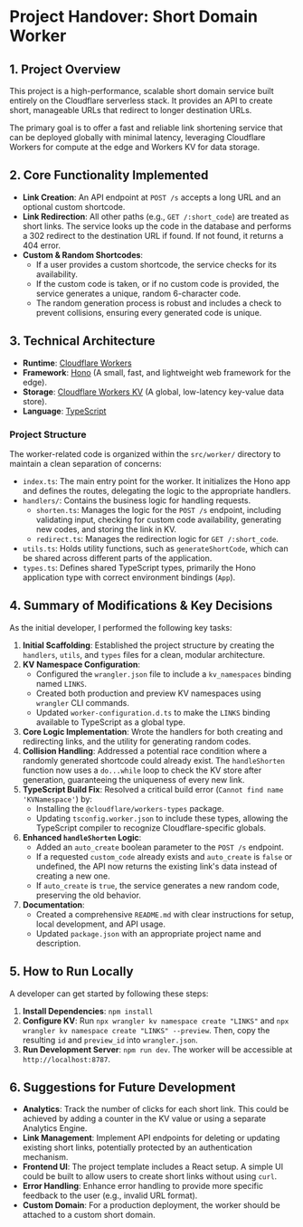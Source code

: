 # Project Handover: Short Domain Worker

## 1. Project Overview

This project is a high-performance, scalable short domain service built entirely on the Cloudflare serverless stack. It provides an API to create short, manageable URLs that redirect to longer destination URLs.

The primary goal is to offer a fast and reliable link shortening service that can be deployed globally with minimal latency, leveraging Cloudflare Workers for compute at the edge and Workers KV for data storage.

## 2. Core Functionality Implemented

- **Link Creation**: An API endpoint at `POST /s` accepts a long URL and an optional custom shortcode. 
- **Link Redirection**: All other paths (e.g., `GET /:short_code`) are treated as short links. The service looks up the code in the database and performs a 302 redirect to the destination URL if found. If not found, it returns a 404 error.
- **Custom & Random Shortcodes**: 
    - If a user provides a custom shortcode, the service checks for its availability.
    - If the custom code is taken, or if no custom code is provided, the service generates a unique, random 6-character code.
    - The random generation process is robust and includes a check to prevent collisions, ensuring every generated code is unique.

## 3. Technical Architecture

- **Runtime**: [Cloudflare Workers](https://workers.cloudflare.com/)
- **Framework**: [Hono](https://hono.dev/) (A small, fast, and lightweight web framework for the edge).
- **Storage**: [Cloudflare Workers KV](https://developers.cloudflare.com/workers/runtime-apis/kv/) (A global, low-latency key-value data store).
- **Language**: [TypeScript](https://www.typescriptlang.org/)

### Project Structure

The worker-related code is organized within the `src/worker/` directory to maintain a clean separation of concerns:

- `index.ts`: The main entry point for the worker. It initializes the Hono app and defines the routes, delegating the logic to the appropriate handlers.
- `handlers/`: Contains the business logic for handling requests.
    - `shorten.ts`: Manages the logic for the `POST /s` endpoint, including validating input, checking for custom code availability, generating new codes, and storing the link in KV.
    - `redirect.ts`: Manages the redirection logic for `GET /:short_code`.
- `utils.ts`: Holds utility functions, such as `generateShortCode`, which can be shared across different parts of the application.
- `types.ts`: Defines shared TypeScript types, primarily the Hono application type with correct environment bindings (`App`).

## 4. Summary of Modifications & Key Decisions

As the initial developer, I performed the following key tasks:

1.  **Initial Scaffolding**: Established the project structure by creating the `handlers`, `utils`, and `types` files for a clean, modular architecture.
2.  **KV Namespace Configuration**:
    - Configured the `wrangler.json` file to include a `kv_namespaces` binding named `LINKS`.
    - Created both production and preview KV namespaces using `wrangler` CLI commands.
    - Updated `worker-configuration.d.ts` to make the `LINKS` binding available to TypeScript as a global type.
3.  **Core Logic Implementation**: Wrote the handlers for both creating and redirecting links, and the utility for generating random codes.
4.  **Collision Handling**: Addressed a potential race condition where a randomly generated shortcode could already exist. The `handleShorten` function now uses a `do...while` loop to check the KV store after generation, guaranteeing the uniqueness of every new link.
5.  **TypeScript Build Fix**: Resolved a critical build error (`Cannot find name 'KVNamespace'`) by:
    - Installing the `@cloudflare/workers-types` package.
    - Updating `tsconfig.worker.json` to include these types, allowing the TypeScript compiler to recognize Cloudflare-specific globals.
6.  **Enhanced `handleShorten` Logic**:
    - Added an `auto_create` boolean parameter to the `POST /s` endpoint.
    - If a requested `custom_code` already exists and `auto_create` is `false` or undefined, the API now returns the existing link's data instead of creating a new one.
    - If `auto_create` is `true`, the service generates a new random code, preserving the old behavior.
7.  **Documentation**: 
    - Created a comprehensive `README.md` with clear instructions for setup, local development, and API usage.
    - Updated `package.json` with an appropriate project name and description.

## 5. How to Run Locally

A developer can get started by following these steps:

1.  **Install Dependencies**: `npm install`
2.  **Configure KV**: Run `npx wrangler kv namespace create "LINKS"` and `npx wrangler kv namespace create "LINKS" --preview`. Then, copy the resulting `id` and `preview_id` into `wrangler.json`.
3.  **Run Development Server**: `npm run dev`. The worker will be accessible at `http://localhost:8787`.

## 6. Suggestions for Future Development

- **Analytics**: Track the number of clicks for each short link. This could be achieved by adding a counter in the KV value or using a separate Analytics Engine.
- **Link Management**: Implement API endpoints for deleting or updating existing short links, potentially protected by an authentication mechanism.
- **Frontend UI**: The project template includes a React setup. A simple UI could be built to allow users to create short links without using `curl`.
- **Error Handling**: Enhance error handling to provide more specific feedback to the user (e.g., invalid URL format).
- **Custom Domain**: For a production deployment, the worker should be attached to a custom short domain.
